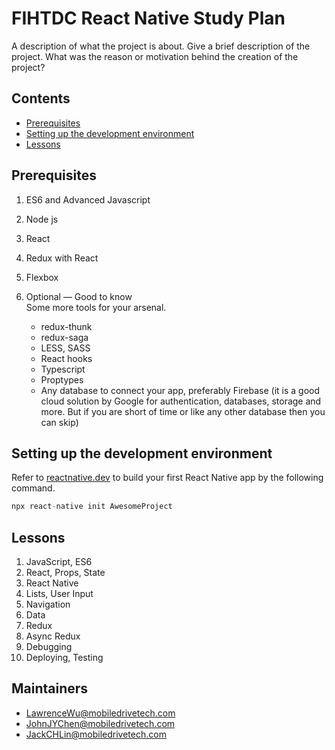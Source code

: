 # FIHTDC React Native Study Plan

A description of what the project is about. Give a brief description of the project. What was the reason or motivation behind the creation of the project?

## Contents

* [Prerequisites](#prerequisites)
* [Setting up the development environment](#setting-up-the-development-environment)
* [Lessons](#leasons)

## Prerequisites

1. ES6 and Advanced Javascript

2. Node js

3. React

4. Redux with React

5. Flexbox

6. Optional — Good to know  
    Some more tools for your arsenal.  
    * redux-thunk
    * redux-saga
    * LESS, SASS
    * React hooks
    * Typescript
    * Proptypes
    * Any database to connect your app, preferably Firebase (it is a good cloud solution by Google for authentication, databases, storage and more. But if you are short of time or like any other database then you can skip)

## Setting up the development environment

Refer to [reactnative.dev](https://reactnative.dev/docs/environment-setup) to build your first React Native app by the following command.

```js
npx react-native init AwesomeProject
```

## Lessons

1. JavaScript, ES6
2. React, Props, State
3. React Native
4. Lists, User Input
5. Navigation
6. Data
7. Redux
8. Async Redux
9. Debugging
10. Deploying, Testing

## Maintainers

* LawrenceWu@mobiledrivetech.com
* JohnJYChen@mobiledrivetech.com
* JackCHLin@mobiledrivetech.com
